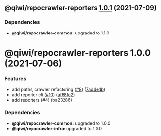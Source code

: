 ## @qiwi/repocrawler-reporters [1.0.1](https://github.com/qiwi/repocrawler/compare/@qiwi/repocrawler-reporters@1.0.0...@qiwi/repocrawler-reporters@1.0.1) (2021-07-09)





### Dependencies

* **@qiwi/repocrawler-common:** upgraded to 1.1.0

# @qiwi/repocrawler-reporters 1.0.0 (2021-07-06)


### Features

* add paths, crawler refactoring ([#8](https://github.com/qiwi/repocrawler/issues/8)) ([7ad4edb](https://github.com/qiwi/repocrawler/commit/7ad4edb034c20488e5d5153bd3bc2af2779f436d))
* add reporter cli ([#10](https://github.com/qiwi/repocrawler/issues/10)) ([af68fc2](https://github.com/qiwi/repocrawler/commit/af68fc27b3b788e8a83a94ca36c50f1ad30b97d1))
* add reporters ([#4](https://github.com/qiwi/repocrawler/issues/4)) ([ba23286](https://github.com/qiwi/repocrawler/commit/ba232865feadc68032d4936c51516e80533bd956))





### Dependencies

* **@qiwi/repocrawler-common:** upgraded to 1.0.0
* **@qiwi/repocrawler-infra:** upgraded to 1.0.0

